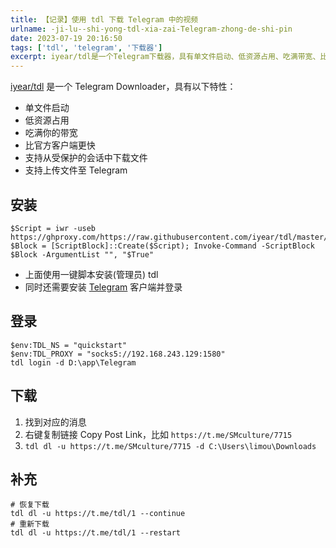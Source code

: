 ```yaml
---
title: 【记录】使用 tdl 下载 Telegram 中的视频
urlname: -ji-lu--shi-yong-tdl-xia-zai-Telegram-zhong-de-shi-pin
date: 2023-07-19 20:16:50
tags: ['tdl', 'telegram', '下载器']
excerpt: iyear/tdl是一个Telegram下载器，具有单文件启动、低资源占用、吃满带宽、比官方客户端更快、支持从受保护的会话中下载文件和支持上传文件至Telegram等特点。安装时需要使用一键脚本，并且需要安装并登录Telegram客户端。登录后可以通过复制消息链接来下载文件，还可以使用命令恢复下载或重新下载。
---
```

[iyear/tdl](https://github.com/iyear/tdl) 是一个 Telegram Downloader，具有以下特性：
+ 单文件启动
+ 低资源占用
+ 吃满你的带宽
+ 比官方客户端更快
+ 支持从受保护的会话中下载文件
+ 支持上传文件至 Telegram

## 安装
```shell
$Script = iwr -useb https://ghproxy.com/https://raw.githubusercontent.com/iyear/tdl/master/scripts/install.ps1; $Block = [ScriptBlock]::Create($Script); Invoke-Command -ScriptBlock $Block -ArgumentList "", "$True"
```
+ 上面使用一键脚本安装(管理员) tdl
+ 同时还需要安装 [Telegram](https://telegram.org) 客户端并登录

## 登录
```
$env:TDL_NS = "quickstart"
$env:TDL_PROXY = "socks5://192.168.243.129:1580"
tdl login -d D:\app\Telegram
```

## 下载
1. 找到对应的消息
2. 右键复制链接 Copy Post Link，比如 `https://t.me/SMculture/7715`
3. `tdl dl -u https://t.me/SMculture/7715 -d C:\Users\limou\Downloads`

## 补充
```shell
# 恢复下载
tdl dl -u https://t.me/tdl/1 --continue
# 重新下载
tdl dl -u https://t.me/tdl/1 --restart
```